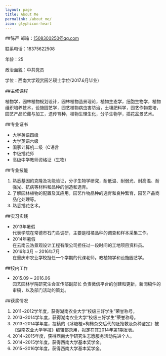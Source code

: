 ```yaml
---
layout: page
title: About Me
permalink: /about_me/
icon: glyphicon-heart
---
```

##陈严
邮箱：1508300250@qq.com

联系电话：18375622508

年龄：25

政治面貌：中共党员

学位：西南大学观赏园艺硕士学位(2017.6月毕业)

##主修课程

植物学，园林植物规划设计，园林植物造景理论，植物生态学，细胞生物学，植物组织培养技术，设施园艺学，园艺植物病虫害防治，土壤肥料学，园艺作物栽培，园艺产品贮藏与加工，遗传育种，植物生理生化，分子生物学，插花盆景艺术。

##专业证书
* 大学英语四级
* 大学英语六级
* 国家计算机二级（C语言
* 中级插花师
* 高级中学教师资格证（生物）


##专业技能
1. 熟悉基因的克隆及功能验证，分子生物学研究，耐低温、耐弱光、耐高温、耐强光、抗病等材料和品种的创造和选育。
2. 了解园林植物的配置及其应用，园艺作物品种的选育和良种繁育，园艺产品商品化处理等。
3. 熟悉插花艺术。


##实习实践
* 2013年暑假  
代表学院在常德市石门县调研，主要是柑橘品种的调查和样本采集工作。
* 2014年暑假  
在云南云浩景观设计工程有限公司担任过一段时间的工地项目资料员。
* 2016年3月 ~ 2016年7月  
在重庆市农业学校担任一个学期的代课老师，教植物学和设施园艺学。

##校内工作
* 2015.09 ~ 2016.06  
园艺园林学院研究生会宣传部副部长
负责微信平台的创建和更新，新闻稿件的审稿，以及部门活动的策划。

##获奖情况
1. 2011~2012学年度，获得湖南农业大学“校级三好学生”荣誉称号。
2. 2013~2014学年度，获得湖南农业大学“校级三好学生”荣誉称号。
3. 2013~2014学年度，投稿的《冰糖橙×枸橼杂交后代的胚抢救及杂种鉴定》被《湖南农业大学学报》编辑部录用，拟定在其2014年第1期发表。
4. 2014~2015年度，获得西南大学研究生志愿服务活动先进个人。
5. 2014~2015学年度，获得西南大学基本奖学金。
6. 2015~2016学年度，获得西南大学基本奖学金。
